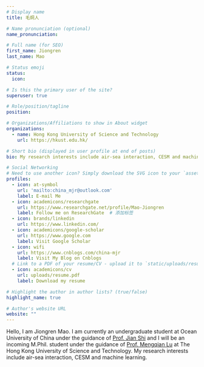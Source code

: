 ```yaml
---
# Display name
title: 毛炯人

# Name pronunciation (optional)
name_pronunciation: 

# Full name (for SEO)
first_name: Jiongren
last_name: Mao

# Status emoji
status:
  icon: 

# Is this the primary user of the site?
superuser: true

# Role/position/tagline
position: 

# Organizations/Affiliations to show in About widget
organizations:
  - name: Hong Kong University of Science and Technology
    url: https://hkust.edu.hk/

# Short bio (displayed in user profile at end of posts)
bio: My research interests include air-sea interaction, CESM and machine learning.

# Social Networking
# Need to use another icon? Simply download the SVG icon to your `assets/media/icons/` folder.
profiles:
  - icon: at-symbol
    url: 'mailto:china_mjr@outlook.com'
    label: E-mail Me
  - icon: academicons/researchgate
    url: https://www.researchgate.net/profile/Mao-Jiongren
    label: Follow me on ResearchGate  # 添加标签
  - icon: brands/linkedin
    url: https://www.linkedin.com/
  - icon: academicons/google-scholar
    url: https://www.google.com
    label: Visit Google Scholar
  - icon: wifi
    url: https://www.cnblogs.com/china-mjr
    label: Visit My Blog on Cnblogs
  # Link to a PDF of your resume/CV - upload it to `static/uploads/resume.pdf`
  - icon: academicons/cv
    url: uploads/resume.pdf
    label: Download my resume

# Highlight the author in author lists? (true/false)
highlight_name: true

# Author's website URL
website: ""
---
```


Hello, I am Jiongren Mao. I am currently an undergraduate student at Ocean University of China
under the guidance of [Prof. Jian Shi](https://coas.ouc.edu.cn/2023/0602/c8874a434262/page.htm) and I will be an incoming M.Phil. student under the guidance of [Prof. Mengqian Lu](https://cemlu.people.ust.hk/individual/proflu.html) at The Hong Kong University of Science and Technology. My research interests include air-sea interaction, CESM and machine learning.